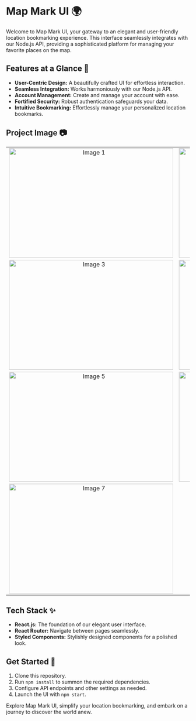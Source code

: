 # Map Mark UI 🌍

Welcome to Map Mark UI, your gateway to an elegant and user-friendly location bookmarking experience. This interface seamlessly integrates with our Node.js API, providing a sophisticated platform for managing your favorite places on the map.

## Features at a Glance 🚀

- **User-Centric Design:** A beautifully crafted UI for effortless interaction.
- **Seamless Integration:** Works harmoniously with our Node.js API.
- **Account Management:** Create and manage your account with ease.
- **Fortified Security:** Robust authentication safeguards your data.
- **Intuitive Bookmarking:** Effortlessly manage your personalized location bookmarks.

## Project Image 📷

<table>
  <tr>
    <td align="center">
      <img src="https://drive.google.com/uc?id=1ikS0oFsAS8I8vGuzn2SZOIoPiy2SMWxI" alt="Image 1" width="450" height="300">
    </td>
    <td align="center">
      <img src="https://drive.google.com/uc?id=1ZotCEPco8E-aw27r27Sm0syMBpVT6P7y" alt="Image 2" width="450" height="300">
    </td>
  </tr>
  <tr>
    <td align="center">
      <img src="https://drive.google.com/uc?id=1dbMpgVUx16zcS14J0P7TGot5sXPW7SZw" alt="Image 3" width="450" height="300">
    </td>
    <td align="center">
      <img src="https://drive.google.com/uc?id=1gKgBAE3_i94Xawd8qgs1GWTR67T5u9f8" alt="Image 4" width="450" height="300">
    </td>
  </tr>
  <tr>
    <td align="center">
      <img src="https://drive.google.com/uc?id=1YPpnkqJ1ar3xWiCqUKAs1jMw4sObQfIm" alt="Image 5" width="450" height="300">
    </td>
    <td align="center">
      <img src="https://drive.google.com/uc?id=1Bm3xH5lRmW6FwFT9VfqrTA4EJmDSXxfX" alt="Image 6" width="450" height="300">
    </td>
  </tr>
  <tr>
    <td align="center">
      <img src="https://drive.google.com/uc?id=1FCJ4g_iP7GR0BrPCRlsM7VRjr-B6bQRJ" alt="Image 7" width="450" height="300">
    </td>
  </tr>
</table>

## Tech Stack ✨

- **React.js:** The foundation of our elegant user interface.
- **React Router:** Navigate between pages seamlessly.
- **Styled Components:** Stylishly designed components for a polished look.

## Get Started 🌟

1. Clone this repository.
2. Run `npm install` to summon the required dependencies.
3. Configure API endpoints and other settings as needed.
4. Launch the UI with `npm start`.

Explore Map Mark UI, simplify your location bookmarking, and embark on a journey to discover the world anew.
